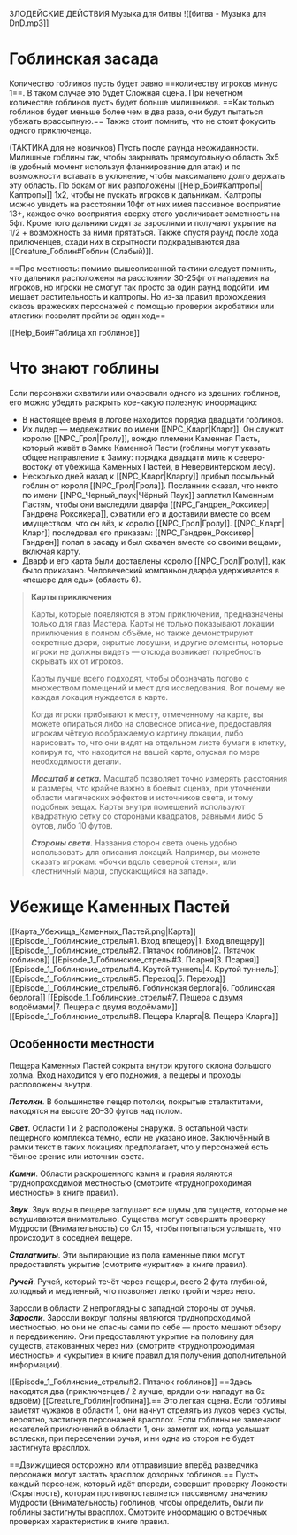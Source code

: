 ЗЛОДЕЙСКИЕ ДЕЙСТВИЯ
Музыка для битвы
![[битва - Музыка для DnD.mp3]]
# Гоблинская засада

Количество гоблинов пусть будет равно ==количеству игроков минус 1==. В таком случае это будет Сложная сцена. При нечетном количестве гоблинов пусть будет больше милишников. ==Как только гоблинов будет меньше более чем в два раза, они будут пытаться убежать врассыпную.== Также стоит помнить, что не стоит фокусить одного приключенца.

(ТАКТИКА для не новичков) Пусть после раунда неожиданности. Милишные гоблины так, чтобы закрывать прямоугольную область 3х5 (в удобный момент используя фланкирование для атак) и по возможности вставать в уклонение, чтобы максимально долго держать эту область. По бокам от них разположены [[Help_Бои#Калтропы|Калтропы]] 1x2, чтобы не пускать игроков к дальникам. Калтропы можно увидеть на расстоянии 10фт от них имея пассивное восприятие 13+, каждое очко восприятия сверху этого увеличивает заметность на 5фт. Кроме того дальники сидят за зарослями и получают укрытие на 1/2 + возможность за ними прятаться. Также спустя раунд после хода прилюченцев, схади них в скрытности подкрадываются два [[Creature_Гоблин#Гоблин (Слабый)]].

==Про местность: помимо вышеописанной тактики следует помнить, что дальники расположены на расстоянии 30-25фт от нападения на игроков, но игроки не смогут так просто за один раунд подойти, им мешает растительность и калтропы. Но из-за правил прохождения сквозь вражеских персонажей с помощью проверки акробатики или атлетики позволят пройти за один ход==

[[Help_Бои#Таблица хп гоблинов]]

# Что знают гоблины

Если персонажи схватили или очаровали одного из здешних гоблинов, его можно убедить раскрыть кое-какую полезную информацию:
- В настоящее время в логове находится порядка двадцати гоблинов.
- Их лидер — медвежатник по имени [[NPC_Кларг|Кларг]]. Он служит королю [[NPC_Грол|Гролу]], вождю племени Каменная Пасть, который живёт в Замке Каменной Пасти (гоблины могут указать общее направление к Замку: порядка двадцати миль к северо-востоку от убежища Каменных Пастей, в Невервинтерском лесу).
- Несколько дней назад к [[NPC_Кларг|Кларгу]] прибыл посыльный гоблин от короля [[NPC_Грол|Грола]]. Посланник сказал, что некто по имени [[NPC_Черный_паук|Чёрный Паук]] заплатил Каменным Пастям, чтобы они выследили дварфа [[NPC_Гандрен_Роксикер|Гандрена Роксикера]], схватили его и доставили вместе со всем имуществом, что он вёз, к королю [[NPC_Грол|Гролу]]. [[NPC_Кларг|Кларг]] последовал его приказам: [[NPC_Гандрен_Роксикер|Гандрен]] попал в засаду и был схвачен вместе со своими вещами, включая карту.
- Дварф и его карта были доставлены королю [[NPC_Грол|Гролу]], как было приказано. Человеческий компаньон дварфа удерживается в «пещере для еды» (область 6).

>**Карты приключения**
>
>Карты, которые появляются в этом приключении, предна­значены только для глаз Мастера. Карты не только показы­вают локации приключения в полном объёме, но также де­монстрируют секретные двери, скрытые ловушки, и дру­гие элементы, которые игроки не должны видеть — отсюда возникает потребность скрывать их от игроков.
>
>Карты лучше всего подходят, чтобы обозначать логово с множеством помещений и мест для исследования. Вот по­чему не каждая локация нуждается в карте.
>
>Когда игроки прибывают к месту, отмеченному на кар­те, вы можете опираться либо на словесное описание, предоставляя игрокам чёткую воображаемую картину ло­кации, либо нарисовать то, что они видят на отдельном листе бумаги в клетку, копируя то, что находится на ва­шей карте, опуская по мере необходимости детали.
>
>**_Масштаб и сетка._** Масштаб позволяет точно измерять расстояния и размеры, что крайне важно в боевых сценах, при уточнении области магических эффектов и источни­ков света, и тому подобных вещах. Карты внутри помеще­ний используют квадратную сетку со сторонами квадратов, равными либо 5 футов, либо 10 футов.
>
>**_Стороны света._** Названия сторон света очень удоб­но использовать для описания локаций. Например, вы мо­жете сказать игрокам: «бочки вдоль северной стены», или «лестничный марш, спускающийся на запад».

# Убежище Каменных Пастей

[[Карта_Убежища_Каменных_Пастей.png|Карта]]
[[Episode_1_Гоблинские_стрелы#1. Вход впещеру|1. Вход впещеру]]
[[Episode_1_Гоблинские_стрелы#2. Пятачок гоблинов|2. Пятачок гоблинов]]
[[Episode_1_Гоблинские_стрелы#3. Псарня|3. Псарня]]
[[Episode_1_Гоблинские_стрелы#4. Крутой туннель|4. Крутой туннель]]
[[Episode_1_Гоблинские_стрелы#5. Переход|5. Переход]]
[[Episode_1_Гоблинские_стрелы#6. Гоблинская берлога|6. Гоблинская берлога]]
[[Episode_1_Гоблинские_стрелы#7. Пещера c двумя водоёмами|7. Пещера c двумя водоёмами]]
[[Episode_1_Гоблинские_стрелы#8. Пещера Кларга|8. Пещера Кларга]]

## Особенности местности

Пещера Каменных Пастей сокрыта внутри крутого склона большого холма. Вход находится у его подно­жия, а пещеры и проходы расположены внутри.

**_Потолки_**. В большинстве пещер потолки, покры­тые сталактитами, находятся на высоте 20–30 футов над полом.

**_Свет_**. Области 1 и 2 расположены снаружи. В остальной части пещерного комплекса темно, если не указано иное. Заключённый в рамки текст в таких локациях предполагает, что у персонажей есть тёмное зрение или источник света.

**_Камни_**. Области раскрошенного камня и гравия являются труднопроходимой местностью (смотрите «труднопроходимая местность» в книге правил).

**_Звук_**. Звук воды в пещере заглушает все шумы для существ, которые не вслушиваются внимательно. Су­щества могут совершить проверку Мудрости (Внима­тельность) со Сл 15, чтобы попытаться услышать, что происходит в соседней пещере.

**_Сталагмиты_**. Эти выпирающие из пола каменные пики могут предоставлять укрытие (смотрите «укры­тие» в книге правил).

**_Ручей_**. Ручей, который течёт через пещеры, всего 2 фута глубиной, холодный и медленный, что позволя­ет легко пройти через него.

Заросли в области 2 непроглядны с западной сторо­ны от ручья.
**_Заросли_**. Заросли вокруг поляны являются трудно­проходимой местностью, но они не опасны сами по себе — просто мешают обзору и передвижению. Они предоставляют укрытие на половину для существ, атакованных через них (смотрите «труднопроходи­мая местность» и «укрытие» в книге правил для по­лучения дополнительной информации).

[[Episode_1_Гоблинские_стрелы#2. Пятачок гоблинов]]
==Здесь находятся два (приключенцев / 2 лучше, врядли они нападут на 6х вдвоём) [[Creature_Гоблин|гоблина]].== Это легкая сцена. Если гоблины заметят чужаков в области 1, они начнут стрелять из луков че­рез кусты, вероятно, застигнув персонажей врасплох. Если гоблины не замечают искателей приключений в области 1, они заметят их, когда услышат всплески, при пересечении ручья, и ни одна из сторон не будет застигнута врасплох.

==Движущиеся осторожно или отправившие вперёд разведчика персонажи могут застать врасплох дозор­ных гоблинов.== Пусть каждый персонаж, который идёт впереди, совершит проверку Ловкости (Скрытность), которая противопоставляется пассивному значению Мудрости (Внимательность) гоблинов, чтобы опре­делить, были ли гоблины застигнуты врасплох. Смо­трите информацию о встречных проверках характе­ристик в книге правил.